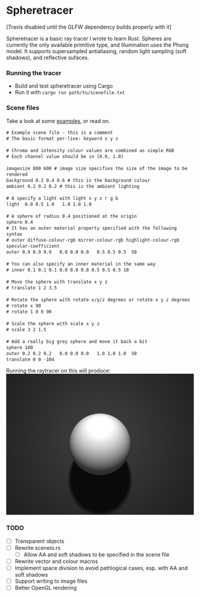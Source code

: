 Spheretracer
============
[Travis disabled until the GLFW dependency builds properly with it]

Spheretracer is a basic ray tracer I wrote to learn Rust.
Spheres are currently the only available primitive type, and illumination uses the Phong model.
It supports supersampled antialiasing, random light sampling (soft shadows), and reflective sufaces.

### Running the tracer
- Build and test spheretracer using Cargo
- Run it with `cargo run path/to/scenefile.txt`

### Scene files
Take a look at some [examples](examples), or read on.

```
# Example scene file - this is a comment
# The basic format per-line: keyword x y z

# Chroma and intensity colour values are combined as simple RGB
# Each channel value should be in [0.0, 1.0]

imagesize 800 600 # image size specifies the size of the image to be rendered
background 0.2 0.4 0.6 # this is the background colour
ambient 0.2 0.2 0.2 # this is the ambient lighting

# A specify a light with light x y z r g b 
light  0.0 0.5 1.0   1.0 1.0 1.0

# A sphere of radius 0.4 positioned at the origin
sphere 0.4
# It has an outer material property specified with the following syntax
# outer diffuse-colour-rgb mirror-colour-rgb highlight-colour-rgb specular-coefficient
outer 0.9 0.9 0.9   0.0 0.0 0.0   0.5 0.5 0.5  50

# You can also specify an inner material in the same way
# inner 0.1 0.1 0.1 0.0 0.0 0.0 0.5 0.5 0.5 10

# Move the sphere with translate x y z
# translate 1 2 3.5

# Rotate the sphere with rotate x/y/z degrees or rotate x y z degrees
# rotate x 90
# rotate 1 0 0 90

# Scale the sphere with scale x y z
# scale 3 2 1.5

# Add a really big grey sphere and move it back a bit
sphere 100
outer 0.2 0.2 0.2   0.0 0.0 0.0   1.0 1.0 1.0  50
translate 0 0 -104
```

Running the raytracer on this will produce: ![a nice render](examples/shadow.png)

### TODO

- [ ] Transparent objects
- [ ] Rewrite sceneio.rs
   - [ ] Allow AA and soft shadows to be specified in the scene file
- [ ] Rewrite vector and colour macros
- [ ] Implement space division to avoid pathlogical cases, esp. with AA and soft shadows
- [ ] Support writing to image files
- [ ] Better OpenGL rendering
